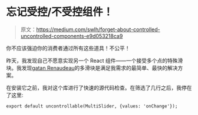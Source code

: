 # 忘记受控/不受控组件！

> 原文：<https://medium.com/swlh/forget-about-controlled-uncontrolled-components-e9d053218ca9>

你不应该强迫你的消费者通过所有这些道具！不公平！

昨天，我发现自己不愿意实现另一个 React 组件——一个接受多个点的特殊滑块。我发现[gatan Renaudeau](https://medium.com/u/5d8dd4630ec4?source=post_page-----e9d053218ca9--------------------------------)的多滑块是满足我需求的最简单、最快的解决方案。

在安装它之前，我对这个库进行了快速的源代码检查。在筛选了几行之后，我停在了这里:

```
export default uncontrollable(MultiSlider, {values: 'onChange'});
```